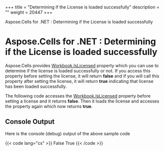 +++
title = "Determining if the License is loaded successfully" 
description = "" 
weight = 20447 
+++

Aspose.Cells for .NET : Determining if the License is loaded successfully  

# Aspose.Cells for .NET : Determining if the License is loaded successfully


Aspose.Cells provides [Workbook.IsLicensed](https://apireference.aspose.com/net/cells/aspose.cells/workbook/properties/islicensed) property which you can use to determine if the license is loaded successfully or not. If you access this property before setting the license, it will return **false** and if you will call this property after setting the license, it will return **true** indicating that license has been loaded successfully.

The following code accesses the [Workbook.IsLicensed](https://apireference.aspose.com/net/cells/aspose.cells/workbook/properties/islicensed) property before setting a license and it returns **false**. Then it loads the license and accesses the property again which now returns **true**.

## Console Output

Here is the console (debug) output of the above sample code

{{< code lang="cs" >}}
False
True
{{< /code >}}

